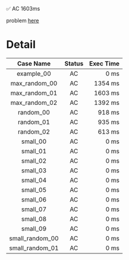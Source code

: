 ✅  AC  1603ms

problem [here](https://judge.yosupo.jp/problem/range_affine_range_sum)

# Detail

| Case Name | Status | Exec Time |
|:---------:|:------:|---------:|
| example_00 | AC | 0 ms |
| max_random_00 | AC | 1354 ms |
| max_random_01 | AC | 1603 ms |
| max_random_02 | AC | 1392 ms |
| random_00 | AC | 918 ms |
| random_01 | AC | 935 ms |
| random_02 | AC | 613 ms |
| small_00 | AC | 0 ms |
| small_01 | AC | 0 ms |
| small_02 | AC | 0 ms |
| small_03 | AC | 0 ms |
| small_04 | AC | 0 ms |
| small_05 | AC | 0 ms |
| small_06 | AC | 0 ms |
| small_07 | AC | 0 ms |
| small_08 | AC | 0 ms |
| small_09 | AC | 0 ms |
| small_random_00 | AC | 0 ms |
| small_random_01 | AC | 0 ms |


